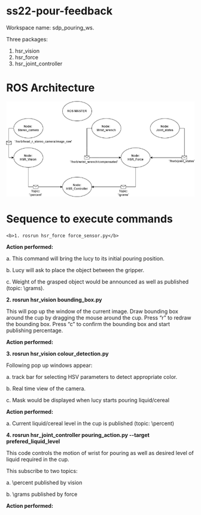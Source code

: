 # ss22-pour-feedback

Workspace name: sdp_pouring_ws. 

Three packages:

1. hsr_vision
2. hsr_force
3. hsr_joint_controller

# ROS Architecture
![ROS_architecture](images/ROS_architecture.png)

# Sequence to execute commands

```
<b>1. rosrun hsr_force force_sensor.py</b>
```

<b>Action performed:</b>

a. This command will bring the lucy to its initial pouring position.

b. Lucy will ask to place the object between the gripper. 

c. Weight of the grasped object would be announced as well as published (topic: \grams).

<b>2. rosrun hsr_vision bounding_box.py</b>

This will pop up the window of the current image. Draw bounding box around the cup by dragging the mouse around the cup. Press “r” to redraw the bounding box. Press “c” to confirm the bounding box and start publishing percentage.

<b>Action performed:</b>


<b>3. rosrun hsr_vision colour_detection.py</b>

Following pop up windows appear:

a. track bar for selecting HSV parameters to detect appropriate color.

b. Real time view of the camera.

c. Mask would be displayed when lucy starts pouring liquid/cereal

<b>Action performed:</b>

a. Current liquid/cereal level in the cup is published (topic: \percent)

<b>4. rosrun hsr_joint_controller pouring_action.py --target prefered_liquid_level</b>

This code controls the motion of wrist for pouring as well as desired level of liquid required in the cup. 

This subscribe to two topics:

a. \percent published by vision 

b. \grams published by force

<b>Action performed:</b>
